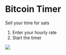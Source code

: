 # Bitcoin Timer

Sell your time for sats

1. Enter your hourly rate
2. Start the timer

<img src="https://i.imgur.com/ErvOm2V.png" />
